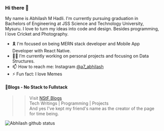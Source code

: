 ### Hi there 👋
My name is Abhilash M Hadli. I'm currently pursuing graduation in Bachelors of Engineering at JSS Science and Technology University, Mysuru. I love to turn my ideas into code and design. Besides programming, I love Cricket and Photography.

- 🎗 I'm focused on being MERN stack developer and Mobile App Developer with React Native.
- 👨‍💻 I’m currently working on personal projects and focusing on Data Structures.
- 📫 How to reach me: Instagram [@a7_abhilash](https://instagram.com/a7_abhilash) 
- ⚡ Fun fact: I love Memes

#### 📑Blogs - No Stack to Fullstack  
>> Visit [NStF Blogs](https://bit.ly/nstfblogs)  
>> Tech Writings | Programming | Projects  
>> And yes I've kept my friend's name as the creator of the page for time being. 


![Abhilash github status](https://github-readme-stats.vercel.app/api?username=a7abhilash&show_icons=true&theme=dark)

<!--
**A7abhilash/a7abhilash** is a ✨ _special_ ✨ repository because its `README.md` (this file) appears on your GitHub profile.

Here are some ideas to get you started:

- 👯 I’m looking to collaborate on ...
- 🤔 I’m looking for help with ...
- 💬 Ask me about ...
- 😄 Pronouns: ...
-->
